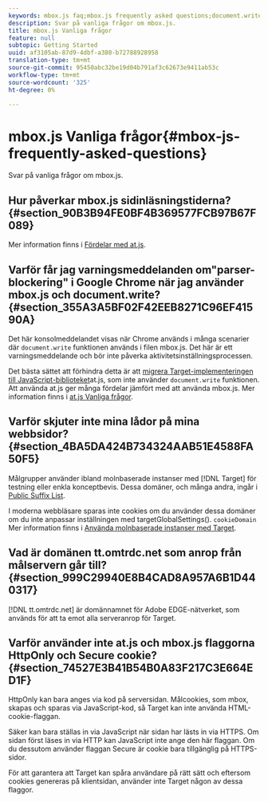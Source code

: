 ```yaml
---
keywords: mbox.js faq;mbox.js frequently asked questions;document.write;tt.omtrdc.net;parser blocking
description: Svar på vanliga frågor om mbox.js.
title: mbox.js Vanliga frågor
feature: null
subtopic: Getting Started
uuid: af3105ab-87d9-4dbf-a380-b72788928958
translation-type: tm+mt
source-git-commit: 95450abc32be19d04b791af3c62673e9411ab53c
workflow-type: tm+mt
source-wordcount: '325'
ht-degree: 0%

---
```



# mbox.js Vanliga frågor{#mbox-js-frequently-asked-questions}

Svar på vanliga frågor om mbox.js.

## Hur påverkar mbox.js sidinläsningstiderna? {#section_90B3B94FE0BF4B369577FCB97B67F089}

Mer information finns i [Fördelar med at.js](/help/c-implementing-target/c-implementing-target-for-client-side-web/t-mbox-download/c-target-atjs-implementation/target-atjs-implementation.md#benefits).

## Varför får jag varningsmeddelanden om&quot;parser-blockering&quot; i Google Chrome när jag använder mbox.js och document.write? {#section_355A3A5BF02F42EEB8271C96EF41590A}

Det här konsolmeddelandet visas när Chrome används i många scenarier där `document.write` funktionen används i filen mbox.js. Det här är ett varningsmeddelande och bör inte påverka aktivitetsinställningsprocessen.

Det bästa sättet att förhindra detta är att [migrera Target-implementeringen till JavaScript-biblioteket](/help/c-implementing-target/c-implementing-target-for-client-side-web/t-mbox-download/c-target-atjs-implementation/target-migrate-atjs.md#task_DE55DCE9AC2F49728395665DE1B1E6EA)at.js, som inte använder `document.write` funktionen. Att använda at.js ger många fördelar jämfört med att använda mbox.js. Mer information finns i [at.js Vanliga frågor](/help/c-implementing-target/c-implementing-target-for-client-side-web/c-target-atjs-faq/target-atjs-faq.md#concept_D6EFE8D84A06476DB5ABD494D7E8C769).

## Varför skjuter inte mina lådor på mina webbsidor? {#section_4BA5DA424B734324AAB51E4588FA50F5}

Målgrupper använder ibland molnbaserade instanser med [!DNL Target] för testning eller enkla konceptbevis. Dessa domäner, och många andra, ingår i [Public Suffix List](https://publicsuffix.org/list/public_suffix_list.dat).

I moderna webbläsare sparas inte cookies om du använder dessa domäner om du inte anpassar inställningen med targetGlobalSettings(). `cookieDomain` Mer information finns i [Använda molnbaserade instanser med Target](/help/c-implementing-target/c-implementing-target-for-client-side-web/c-target-debugging-atjs/targeting-using-cloud-based-instances.md#concept_A2077766948F4EA081CE592D8998F566).

## Vad är domänen tt.omtrdc.net som anrop från målservern går till? {#section_999C29940E8B4CAD8A957A6B1D440317}

[!DNL tt.omtrdc.net] är domännamnet för Adobe EDGE-nätverket, som används för att ta emot alla serveranrop för Target.

## Varför använder inte at.js och mbox.js flaggorna HttpOnly och Secure cookie? {#section_74527E3B41B54B0A83F217C3E664ED1F}

HttpOnly kan bara anges via kod på serversidan. Målcookies, som mbox, skapas och sparas via JavaScript-kod, så Target kan inte använda HTML-cookie-flaggan.

Säker kan bara ställas in via JavaScript när sidan har lästs in via HTTPS. Om sidan först läses in via HTTP kan JavaScript inte ange den här flaggan. Om du dessutom använder flaggan Secure är cookie bara tillgänglig på HTTPS-sidor.

För att garantera att Target kan spåra användare på rätt sätt och eftersom cookies genereras på klientsidan, använder inte Target någon av dessa flaggor.
